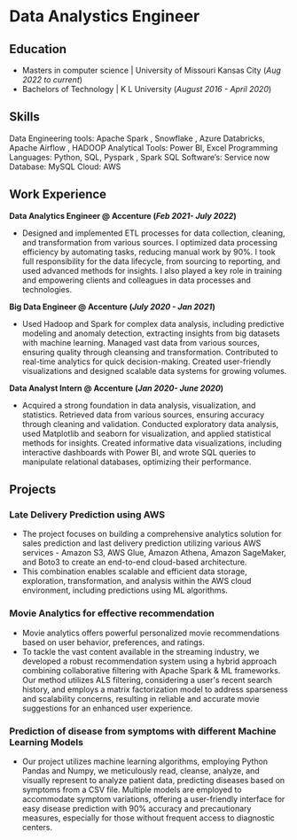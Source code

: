 # Data Analystics Engineer

## Education
- Masters in computer science | University of Missouri Kansas City  (_Aug 2022 to current_)								       		
- Bachelors of Technology	| K L University  (_August 2016 - April 2020_)
  
## Skills
Data Engineering tools: Apache Spark , Snowflake , Azure Databricks, Apache Airflow , HADOOP
Analytical Tools: Power BI, Excel
Programming Languages: Python, SQL, Pyspark , Spark SQL
Software’s: Service now
Database: MySQL
Cloud: AWS 

## Work Experience
**Data Analytics Engineer  @ Accenture (_Feb 2021- July 2022_)**
- Designed and implemented ETL processes for data collection, cleaning, and transformation from various sources. I optimized data processing efficiency by automating tasks, reducing manual work by 90%. I took full responsibility for the data lifecycle, from sourcing to reporting, and used advanced methods for insights. I also played a key role in training and empowering clients and colleagues in data processes and technologies.

**Big Data Engineer @ Accenture (_July 2020 - Jan 2021_)**
- Used Hadoop and Spark for complex data analysis, including predictive modeling and anomaly detection, extracting insights from big datasets with machine learning. Managed vast data from various sources, ensuring quality through cleansing and transformation. Contributed to real-time analytics for quick decision-making. Created user-friendly visualizations and designed scalable data systems for growing volumes.

**Data Analyst Intern @ Accenture (_Jan 2020- June 2020_)**
- Acquired a strong foundation in data analysis, visualization, and statistics. Retrieved data from various sources, ensuring accuracy through cleaning and validation. Conducted exploratory data analysis, used Matplotlib and seaborn for visualization, and applied statistical methods for insights. Created informative data visualizations, including interactive dashboards with Power BI, and wrote SQL queries to manipulate relational databases, optimizing their performance.

## Projects
### Late Delivery Prediction using AWS

- The project focuses on building a comprehensive analytics solution for sales prediction and last delivery prediction utilizing various AWS services - Amazon S3, AWS Glue, Amazon Athena, Amazon SageMaker, and Boto3 to create an end-to-end cloud-based architecture.
- This combination enables scalable and efficient data storage, exploration, transformation, and analysis within the AWS cloud environment, including predictions using ML algorithms.

### Movie Analytics for effective recommendation

- Movie analytics offers powerful personalized movie recommendations based on user behavior, preferences, and ratings.
- To tackle the vast content available in the streaming industry, we developed a robust recommendation system using a hybrid approach combining collaborative filtering with Apache Spark & ML frameworks. Our method utilizes ALS filtering, considering a user's recent search history, and employs a matrix factorization model to address sparseness and scalability concerns, resulting in reliable and accurate movie suggestions for an enhanced user experience.

### Prediction of disease from symptoms with different Machine Learning Models

- Our project utilizes machine learning algorithms, employing Python Pandas and Numpy, we meticulously read, cleanse, analyze, and visually represent to analyze patient data, predicting diseases based on symptoms from a CSV file. Multiple models are employed to accommodate symptom variations, offering a user-friendly interface for easy disease prediction with 90% accuracy and precautionary measures, especially for those without frequent access to diagnostic centers.
